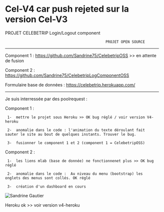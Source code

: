 # Cel-V4 car push rejeted sur la version Cel-V3
 PROJET CELEBETRIP
                                               Login/Logout component

                                                  PROJET OPEN SOURCE
________________________________________________________________________________________________________________

Component 1 : https://github.com/Sandrine75/CelebetripOSS >> en attente de fusion 

Component 2 : https://github.com/Sandrine75/CelebetripLogComponentOSS

Formulaire base de données : https://celebetrip.herokuapp.com/
________________________________________________________________________________________________________________


Je suis interressée par des poolrequest :

Component 1 :


     1-  mettre le projet sous Heroku >> OK bug réglé / voir version V4-heroku
     
     2-  anomalie dans le code : l'animation du texte déroulant fait sauter le site au bout de quelques instants. Trouver le bug.

     3-  fusionner le component 1 et 2 (component 1 = CelebetripOSS)
     
Component 2 :

     1-  les liens mlab (base de donnée) ne fonctionnenet plus >> OK bug réglé

     2-  anomalie dans le code :  Au niveau du menu (bootstrap) les onglets des menus sont collés. OK réglé
     
     3-  création d'un dashboard en cours



<img src="/images/SandrineGautier.png" alt="Sandrine Gautier"/>

Heroku ok >> voir version v4-heroku
